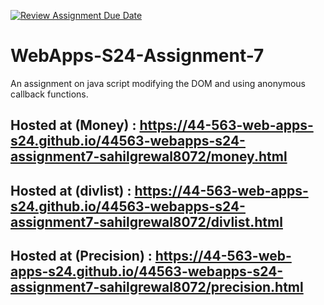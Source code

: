 [![Review Assignment Due Date](https://classroom.github.com/assets/deadline-readme-button-24ddc0f5d75046c5622901739e7c5dd533143b0c8e959d652212380cedb1ea36.svg)](https://classroom.github.com/a/cdqffI9o)
# WebApps-S24-Assignment-7
An assignment on java script modifying the DOM and using anonymous callback functions.
## Hosted at (Money) : https://44-563-web-apps-s24.github.io/44563-webapps-s24-assignment7-sahilgrewal8072/money.html
## Hosted at (divlist) : https://44-563-web-apps-s24.github.io/44563-webapps-s24-assignment7-sahilgrewal8072/divlist.html
## Hosted at (Precision) : https://44-563-web-apps-s24.github.io/44563-webapps-s24-assignment7-sahilgrewal8072/precision.html
